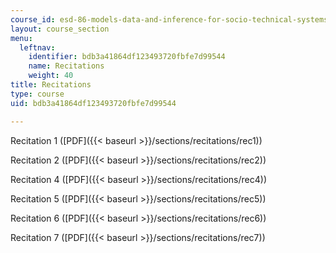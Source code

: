```yaml
---
course_id: esd-86-models-data-and-inference-for-socio-technical-systems-spring-2007
layout: course_section
menu:
  leftnav:
    identifier: bdb3a41864df123493720fbfe7d99544
    name: Recitations
    weight: 40
title: Recitations
type: course
uid: bdb3a41864df123493720fbfe7d99544

---
```


Recitation 1 ([PDF]({{< baseurl >}}/sections/recitations/rec1))

Recitation 2 ([PDF]({{< baseurl >}}/sections/recitations/rec2))

Recitation 4 ([PDF]({{< baseurl >}}/sections/recitations/rec4))

Recitation 5 ([PDF]({{< baseurl >}}/sections/recitations/rec5))

Recitation 6 ([PDF]({{< baseurl >}}/sections/recitations/rec6))

Recitation 7 ([PDF]({{< baseurl >}}/sections/recitations/rec7))